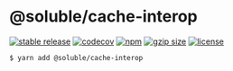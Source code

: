 # @soluble/cache-interop

[![stable release](https://img.shields.io/npm/v/@soluble/cache-interop.svg)](https://npm.im/@soluble/cache-interop)
[![codecov](https://codecov.io/gh/soluble-io/tci/branch/main/graph/badge.svg)](https://codecov.io/gh/soluble-io/tci)
[![npm](https://img.shields.io/npm/dt/@soluble/cache-interop)](https://www.npmjs.com/package/@soluble/cache-interop)
[![gzip size](https://badgen.net/bundlephobia/minzip/@soluble/cache-interop)](https://bundlephobia.com/result?p=@soluble/cache-interop)
[![license](https://img.shields.io/npm/l/@soluble/cache-interop)](https://github.com/soluble-io/tci/blob/main/LICENSE)

```
$ yarn add @soluble/cache-interop
```
